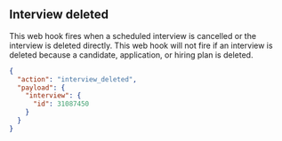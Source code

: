 ## Interview deleted

This web hook fires when a scheduled interview is cancelled or the interview is deleted directly. This web hook will not fire if an interview is deleted because a candidate, application, or hiring plan is deleted.

```json
{
  "action": "interview_deleted",
  "payload": {
    "interview": {
      "id": 31087450
    }
  }
}
```
